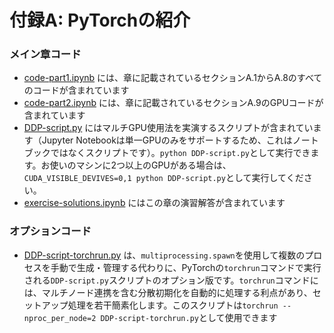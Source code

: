 # 付録A: PyTorchの紹介

### メイン章コード

- [code-part1.ipynb](code-part1.ipynb) には、章に記載されているセクションA.1からA.8のすべてのコードが含まれています
- [code-part2.ipynb](code-part2.ipynb) には、章に記載されているセクションA.9のGPUコードが含まれています
- [DDP-script.py](DDP-script.py) にはマルチGPU使用法を実演するスクリプトが含まれています（Jupyter Notebookは単一GPUのみをサポートするため、これはノートブックではなくスクリプトです）。`python DDP-script.py`として実行できます。お使いのマシンに2つ以上のGPUがある場合は、`CUDA_VISIBLE_DEVIVES=0,1 python DDP-script.py`として実行してください。
- [exercise-solutions.ipynb](exercise-solutions.ipynb) にはこの章の演習解答が含まれています

### オプションコード

- [DDP-script-torchrun.py](DDP-script-torchrun.py) は、`multiprocessing.spawn`を使用して複数のプロセスを手動で生成・管理する代わりに、PyTorchの`torchrun`コマンドで実行される`DDP-script.py`スクリプトのオプション版です。`torchrun`コマンドには、マルチノード連携を含む分散初期化を自動的に処理する利点があり、セットアップ処理を若干簡素化します。このスクリプトは`torchrun --nproc_per_node=2 DDP-script-torchrun.py`として使用できます